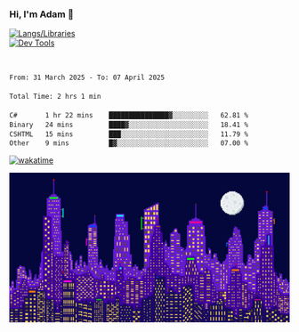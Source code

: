 ### Hi, I'm Adam 👋

[![Langs/Libraries](https://skillicons.dev/icons?i=cs,dotnet,js,css,html,sass,ts,jquery,bootstrap)](https://skillicons.dev)
<br/>
[![Dev Tools](https://skillicons.dev/icons?i=git,github,githubactions,visualstudio)](https://skillicons.dev)

<br/>

<!--START_SECTION:waka-->

```txt
From: 31 March 2025 - To: 07 April 2025

Total Time: 2 hrs 1 min

C#       1 hr 22 mins    ███████████████▓░░░░░░░░░   62.81 %
Binary   24 mins         ████▓░░░░░░░░░░░░░░░░░░░░   18.41 %
CSHTML   15 mins         ███░░░░░░░░░░░░░░░░░░░░░░   11.79 %
Other    9 mins          █▓░░░░░░░░░░░░░░░░░░░░░░░   07.00 %
```

<!--END_SECTION:waka-->

[![wakatime](https://wakatime.com/badge/user/2234bda2-efd3-47c5-8724-79108edfe9aa.svg)](https://wakatime.com/@2234bda2-efd3-47c5-8724-79108edfe9aa)

![Pixelated city at night](./media/city.gif)
